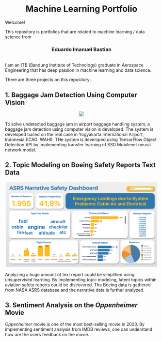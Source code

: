 <h1 align="center"> Machine Learning Portfolio </h1>

Welcome!

This repository is portfolios that are related to machine learning / data science from <br/>
<h3 align="center">Eduardo Imanuel Bastian </h3><br/>
I am an ITB (Bandung Institute of Technology) graduate in Aerospace Engineering that has deep passion in machine learning and data science.

There are three projects on this repository:


## 1. Baggage Jam Detection Using Computer Vision
<p align="center"><img src="https://github.com/eduardoimanuel/ML_Portfolio/blob/2e695d3142fae789c3ed2689589f3d62640f9932/1.BaggageJamDetection/results/HasilKP.png" width="500px"></p>
To solve undetected baggage jam in airport baggage handling system, a baggage jam detection using computer vision is developed. The system is developed based on the real case in Yogyakarta International Airport, Indonesia (ICAO: WAHI). THe system is developed using TensorFlow Object Detection API by implementing transfer learning of SSD Mobilenet neural network model. 

## 2. Topic Modeling on Boeing Safety Reports Text Data
<p align="center"><img src="https://github.com/eduardoimanuel/ML_Portfolio/blob/2e695d3142fae789c3ed2689589f3d62640f9932/2.TopicModelingBoeing/results/DashboardLDA.png" width="500px"></p>
Analyzing a huge amount of text report could be simplified using unsupervised learning. By implementing topic modeling, latent topics within aviation safety reports could be discovered. The Boeing data is gathered from NASA ASRS database and the narrative data is further analyzed.


## 3. Sentiment Analysis on the *Oppenheimer* Movie
*Oppenheimer* movie is one of the most best-selling movie in 2023. By implementing sentiment analysis from IMDB reviews, one can understand how are the users feedback on the movie.
